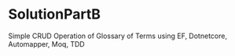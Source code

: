 # SolutionPartB
Simple CRUD Operation of Glossary of Terms using EF, Dotnetcore, Automapper, Moq, TDD
